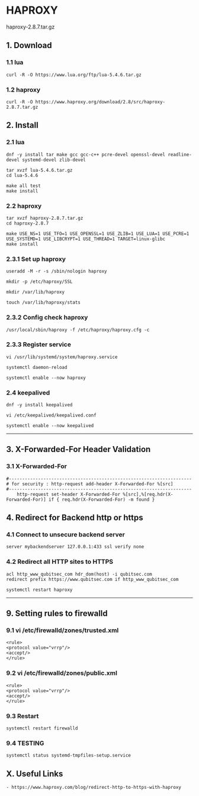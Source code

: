 # HAPROXY
haproxy-2.8.7.tar.gz

## 1. Download

### 1.1 lua

    curl -R -O https://www.lua.org/ftp/lua-5.4.6.tar.gz

### 1.2 haproxy

    curl -R -O https://www.haproxy.org/download/2.8/src/haproxy-2.8.7.tar.gz

## 2. Install

### 2.1 lua

    dnf -y install tar make gcc gcc-c++ pcre-devel openssl-devel readline-devel systemd-devel zlib-devel
    
    tar xvzf lua-5.4.6.tar.gz
    cd lua-5.4.6
    
    make all test
    make install

### 2.2 haproxy

    tar xvzf haproxy-2.8.7.tar.gz
    cd haproxy-2.8.7
    
    make USE_NS=1 USE_TFO=1 USE_OPENSSL=1 USE_ZLIB=1 USE_LUA=1 USE_PCRE=1 USE_SYSTEMD=1 USE_LIBCRYPT=1 USE_THREAD=1 TARGET=linux-glibc
    make install
            
### 2.3.1 Set up haproxy

    useradd -M -r -s /sbin/nologin haproxy
    
    mkdir -p /etc/haproxy/SSL
    
    mkdir /var/lib/haproxy
    
    touch /var/lib/haproxy/stats
    

### 2.3.2 Config check haproxy

    /usr/local/sbin/haproxy -f /etc/haproxy/haproxy.cfg -c

### 2.3.3 Register service
    
    vi /usr/lib/systemd/system/haproxy.service
    
    systemctl daemon-reload
    
    systemctl enable --now haproxy
    
### 2.4 keepalived

```
dnf -y install keepalived

vi /etc/keepalived/keepalived.conf

systemctl enable --now keepalived
```

<hr/>

## 3. X-Forwarded-For Header Validation

### 3.1 X-Forwarded-For
 
```
#---------------------------------------------------------------------
# for security : http-request add-header X-Forwarded-For %[src]
#---------------------------------------------------------------------
    http-request set-header X-Forwarded-For %[src],%[req.hdr(X-Forwarded-For)] if { req.hdr(X-Forwarded-For) -m found }
```
 
## 4. Redirect for Backend http or https

### 4.1 Connect to unsecure backend server

```
server mybackendserver 127.0.0.1:433 ssl verify none
```

### 4.2 Redirect all HTTP sites to HTTPS

```
acl http_www_qubitsec_com hdr_dom(host) -i qubitsec.com
redirect prefix https://www.qubitsec.com if http_www_qubitsec_com
```
```
systemctl restart haproxy
```

<hr/>

## 9. Setting rules to firewalld

### 9.1 vi /etc/firewalld/zones/trusted.xml
    
    <rule>
    <protocol value="vrrp"/>
    <accept/>
    </rule>

### 9.2 vi /etc/firewalld/zones/public.xml
    
    <rule>
    <protocol value="vrrp"/>
    <accept/>
    </rule>
 
 ### 9.3 Restart
    
    systemctl restart firewalld
  
 ### 9.4 TESTING
    
    systemctl status systemd-tmpfiles-setup.service
    
    
## X. Useful Links

    - https://www.haproxy.com/blog/redirect-http-to-https-with-haproxy

